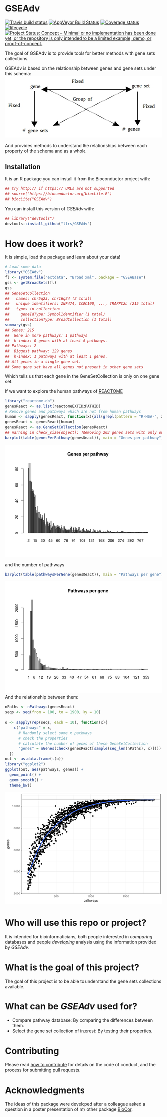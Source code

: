 
<!-- README.md is generated from README.Rmd. Please edit that file -->
GSEAdv
======

[![Travis build status](https://travis-ci.org/llrs/GSEAdv.svg?branch=master)](https://travis-ci.org/llrs/GSEAdv) [![AppVeyor Build Status](https://ci.appveyor.com/api/projects/status/github/llrs/GSEAdv?branch=master&svg=true)](https://ci.appveyor.com/project/llrs/GSEAdv) [![Coverage status](https://codecov.io/gh/llrs/GSEAdv/branch/master/graph/badge.svg)](https://codecov.io/github/llrs/GSEAdv?branch=master) [![lifecycle](https://img.shields.io/badge/lifecycle-experimental-orange.svg)](https://www.tidyverse.org/lifecycle/#experimental) [![Project Status: Concept – Minimal or no implementation has been done yet, or the repository is only intended to be a limited example, demo, or proof-of-concept.](http://www.repostatus.org/badges/latest/concept.svg)](http://www.repostatus.org/#concept)

The goal of GSEAdv is to provide tools for better methods with gene sets collections.

GSEAdv is based on the relationship between genes and gene sets under this schema: ![Schema of gene sets](./vignettes/GSEAdv.jpg)

And provides methods to understand the relationships between each property of the schema and as a whole.

Installation
------------

It is an R package you can install it from the Bioconductor project with:

``` r
## try http:// if https:// URLs are not supported
## source("https://bioconductor.org/biocLite.R")
## biocLite("GSEAdv")
```

You can install this version of *GSEAdv* with:

``` r
## library("devtools")
devtools::install_github("llrs/GSEAdv")
```

How does it work?
=================

It is simple, load the package and learn about your data!

``` r
# Load some data
library("GSEAdv")
fl <- system.file("extdata", "Broad.xml", package = "GSEABase")
gss <- getBroadSets(fl)
gss
## GeneSetCollection
##   names: chr5q23, chr16q24 (2 total)
##   unique identifiers: ZNF474, CCDC100, ..., TRAPPC2L (215 total)
##   types in collection:
##     geneIdType: SymbolIdentifier (1 total)
##     collectionType: BroadCollection (1 total)
summary(gss)
## Genes: 215 
##  Gene in more pathways: 1 pathways
##  h-index: 0 genes with at least 0 pathways.
## Pathways: 2 
##  Biggest pathway: 129 genes
##  h-index: 1 pathways with at least 1 genes.
## All genes in a single gene set.
## Some gene set have all genes not present in other gene sets
```

Which tells us that each gene in the GeneSetCollection is only on one gene set.

If we want to explore the human pathways of [REACTOME](https://reactome.org/)

``` r
library("reactome.db")
genesReact <- as.list(reactomeEXTID2PATHID)
# Remove genes and pathways which are not from human pathways 
human <- sapply(genesReact, function(x){all(grepl(pattern = "R-HSA-", x))})
genesReact <- genesReact[human]
genesReact <- as.GeneSetCollection(genesReact)
## Warning in check_size(object): !Removing 203 genes sets with only one gene.
barplot(table(genesPerPathway(genesReact)), main = "Genes per pathway")
```

![Genes per pathways in humans](man/figures/README-unnamed-chunk-3-1.png)

and the number of pathways

``` r
barplot(table(pathwaysPerGene(genesReact)), main = "Pathways per gene")
```

![Pathways per human gene](man/figures/README-unnamed-chunk-4-1.png) And the relationship between them:

``` r
nPaths <- nPathways(genesReact)
seqs <- seq(from = 100, to = 1900, by = 10)

o <- sapply(rep(seqs, each = 10), function(x){
    c("pathways" = x, 
      # Randomly select some x pathways
      # check the properties
      # calculate the number of genes of these GeneSetCollection
      "genes" = nGenes(check(genesReact[sample(seq_len(nPaths), x)]))) 
  })
out <- as.data.frame(t(o))
library("ggplot2")
ggplot(out, aes(pathways, genes)) + 
  geom_point() + 
  geom_smooth() + 
  theme_bw()
```

![](man/figures/README-unnamed-chunk-5-1.png)

Who will use this repo or project?
==================================

It is intended for bioinformaticians, both people interested in *comparing* databases and people *developing* analysis using the information provided by *GSEAdv*.

What is the goal of this project?
=================================

The goal of this project is to be able to understand the gene sets collections available.

What can be *GSEAdv* used for?
==============================

-   Compare pathway database:
    By comparing the differences between them.
-   Select the gene set collection of interest: By testing their properties.

Contributing
============

Please read [how to contribute](.github/CONTRIBUTING.md) for details on the code of conduct, and the process for submitting pull requests.

Acknowledgments
===============

The ideas of this package were developed after a colleague asked a question in a poster presentation of my other package [BioCor](https://github.com/llrs/BioCor).
